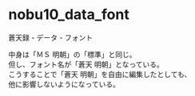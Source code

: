 # nobu10_data_font
蒼天録 - データ - フォント

中身は「ＭＳ 明朝」の「標準」と同じ。  
但し、フォント名が「蒼天 明朝」となっている。  
こうすることで「蒼天 明朝」を自由に編集したとしても、  
他に影響しないようになっている。